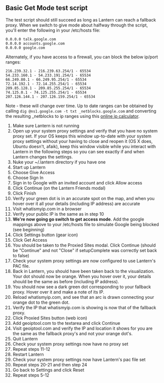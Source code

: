 ## Basic Get Mode test script

The test script should still succeed as long as Lantern can reach a fallback proxy. When we switch to give mode about halfway through the script, you'll enter the following in your /etc/hosts file:

```
0.0.0.0 talk.google.com
0.0.0.0 accounts.google.com
0.0.0.0 google.com
```

Alternately, if you have access to a firewall, you can block the below ip/port ranges:

```
216.239.32.1 - 216.239.63.254/1 - 65534
54.233.160.1 - 54.233.191.254/1 - 65534
66.249.80.1 - 66.249.95.254/1 - 65534
72.14.192.1 - 72.14.255.254/1 - 65534
209.85.128.1 - 209.85.255.254/1 - 65534
74.125.0.1 - 74.125.255.254/1 - 65534
207.126.144.1 - 207.126.159.254/1 - 65534
```

Note - these will change over time.  Up to date ranges can be obtained by calling `dig @ns1.google.com -t txt _netblocks.google.com` and converting the resulting _netblocks to ip ranges using this [online ip calculator](http://jodies.de/ipcalc).

1. Make sure Lantern is not running
1. Open up your system proxy settings and verify that you have no system proxy set. If your OS keeps this window up-to-date with your system proxy settings without your having to close and reopen it (OS X does, Ubuntu doesn't, afaik), keep this window visible while you interact with Lantern in the following steps so you can see exactly if and when Lantern changes the settings.
1. Nuke your ~/.lantern directory if you have one
1. Start up Lantern
1. Choose Give Access
1. Choose Sign In
1. Sign in to Google with an invited account and click Allow access
1. Click Continue (on the Lantern Friends modal)
1. Click Finish
1. Verify your green dot is in an accurate spot on the map, and when you hover over it all your details (including IP address) are accurate
1. Visit whatismyip.com in a browser
1. Verify your public IP is the same as in step 10
1. **We're now going go switch to get access mode**. Add the google mappings above to your /etc/hosts file to simulate Google being blocked (see beginning)
1. Click Settings button (gear icon)
1. Click Get Access
1. You should be taken to the Proxied Sites modal. Click Continue (should be "Continue" and not "Close" if setupComplete was correctly set back to false)
1. Check your system proxy settings are now configured to use Lantern's PAC file.
1. Back in Lantern, you should have been taken back to the visualization. Your dot should now be orange. When you hover over it, your details should be the same as before (including IP address).
1. You should now see a dark green dot corresponding to your fallback proxy. Hover over it and make a note of its IP.
1. Reload whatismyip.com, and see that an arc is drawn connecting your orange dot to the green dot.
1. Verify the IP that whatismyip.com is showing is now that of the fallback proxy.
1. Click Proxied Sites button (web icon)
1. Add geoiptool.com to the textarea and click Continue
1. Visit geoiptool.com and verify the IP and location it shows for you are the same as the fallback proxy's and not your orange dot's.
1. Quit Lantern
1. Check your system proxy settings now have no proxy set
1. Repeat steps 11-12
1. Restart Lantern
1. Check your system proxy settings now have Lantern's pac file set
1. Repeat steps 20-21 and then step 24
1. Go back to Settings and click Reset
1. Repeat steps 5-12
